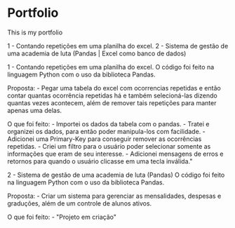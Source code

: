 # Portfolio
This is my portfolio

1 - Contando repetições em uma planilha do excel.
2 - Sistema de gestão de uma academia de luta (Pandas | Excel como banco de dados)


1 - Contando repetições em uma planilha do excel.
  O código foi feito na linguagem Python com o uso da biblioteca Pandas.
  
  Proposta:
    - Pegar uma tabela do excel com ocorrencias repetidas e então contar quantas ocorrência repetidas há e também selecioná-las dizendo quantas vezes acontecem, além de remover tais repetições para manter apenas uma delas. 
  
  O que foi feito:
    - Importei os dados da tabela com o pandas.
    - Tratei e organizei os dados, para então poder manipula-los com facilidade.
    - Adicionei uma Primary-Key para conseguir remover as ocorrências repetidas.
    - Criei um filtro para o usuário poder selecionar somente as informações que eram de seu interesse.
    - Adicionei mensagens de erros e retornos para quando o usuário clicasse em uma tecla inválida."
    

2 - Sistema de gestão de uma academia de luta (Pandas)
  O código foi feito na linguagem Python com o uso da biblioteca Pandas.
  
  Proposta:
    - Criar um sistema para gerenciar as mensalidades, despesas e graduções, além de um controle de alunos ativos.
    
 O que foi feito:
    - "Projeto em criação"
